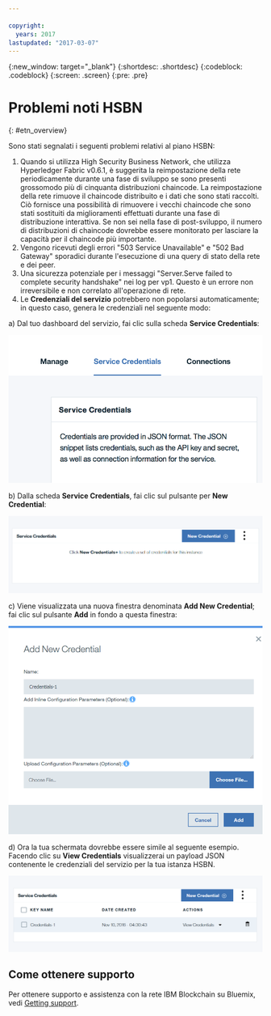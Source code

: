 ```yaml
---

copyright:
  years: 2017
lastupdated: "2017-03-07"
---
```


{:new_window: target="_blank"}
{:shortdesc: .shortdesc}
{:codeblock: .codeblock}
{:screen: .screen}
{:pre: .pre}


# Problemi noti HSBN
{: #etn_overview}



Sono stati segnalati i seguenti problemi relativi al piano HSBN:

1. Quando si utilizza High Security Business Network, che utilizza Hyperledger Fabric v0.6.1, è suggerita la reimpostazione della rete periodicamente durante una fase di sviluppo se sono presenti grossomodo più di cinquanta distribuzioni chaincode.  La reimpostazione della rete rimuove il chaincode distribuito e i dati che sono stati raccolti.  Ciò fornisce una possibilità di rimuovere i vecchi chaincode che sono stati sostituiti da miglioramenti effettuati durante una fase di distribuzione interattiva.  Se non sei nella fase di post-sviluppo, il numero di distribuzioni di chaincode dovrebbe essere monitorato per lasciare la capacità per il chaincode più importante.
2. Vengono ricevuti degli errori "503 Service Unavailable" e "502 Bad Gateway" sporadici durante l'esecuzione di una query di stato della rete e dei peer.
3. Una sicurezza potenziale per i messaggi "Server.Serve failed to complete security handshake" nei log per vp1. Questo è un errore non irreversibile e non correlato all'operazione di rete.
4. Le **Credenziali del servizio** potrebbero non popolarsi automaticamente; in questo caso, genera le credenziali nel seguente modo:

 a) Dal tuo dashboard del servizio, fai clic sulla scheda **Service Credentials**:

  ![Credenziali di servizio HSBN](images/hsbn.png "Credenziali di servizio HSBN")

 b) Dalla scheda **Service Credentials**, fai clic sul pulsante per **New Credential**:

  ![Nuova credenziale HSBN](images/hsbn1.png "Nuova credenziale HSBN")

c) Viene visualizzata una nuova finestra denominata **Add New Credential**; fai clic sul pulsante **Add** in fondo a questa finestra:

  ![Aggiungi nuova credenziale HSBN](images/hsbn2.png "Aggiungi nuova credenziale HSBN")

 d) Ora la tua schermata dovrebbe essere simile al seguente esempio. Facendo clic su **View Credentials** visualizzerai un payload JSON contenente le credenziali del servizio per la tua istanza HSBN.  

  ![Credenziali generate HSBN](images/hsbn3.png "Credenziali generate")


## Come ottenere supporto

Per ottenere supporto e assistenza con la rete IBM Blockchain su Bluemix, vedi [Getting support](ibmblockchain_support.html).
